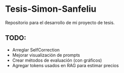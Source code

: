 # Tesis-Simon-Sanfeliu
Repositorio para el desarrollo de mi proyecto de tesis.

## TODO:
- Arreglar SelfCorrection
- Mejorar visualización de prompts
- Crear métodos de evaluación (con gráficos)
- Agregar tokens usados en RAG para estimar precios